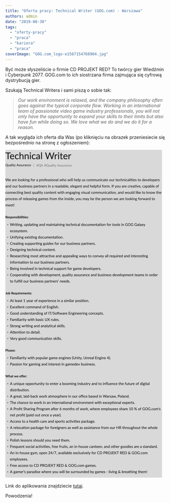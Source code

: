 ```yaml
---
title: "Oferta pracy: Technical Writer (GOG.com) - Warszawa"
authors: admin
date: "2019-08-30"
tags:
  - "oferty-pracy"
  - "praca"
  - "kariera"
  - "praca"
coverImage: "GOG.com_logo-e1567154768904.jpg"
---
```


Być może słyszeliście o firmie CD PROJEKT RED? To twórcy gier Wiedźmin i
Cyberpunk 2077. GOG.com to ich siostrzana firma zajmująca się cyfrową
dystrybucją gier.

Szukają Technical Writera i sami piszą o sobie tak:

> _Our work environment is relaxed, and the company philosophy often goes
> against the typical corporate flow. Working in an international team of
> passionate video game industry professionals, you will not only have the
> opportunity to expand your skills to their limits but also have fun while
> doing so. We love what we do and we do it for a reason._

A tak wygląda ich oferta dla Was (po kliknięciu na obrazek przeniesiecie się
bezpośrednio na stronę z ogłoszeniem):

[![](images/GOG-Technical-Writer2.png)](https://www.gog.com/work/quality-assurance-technical-writer)

Link do aplikowania znajdziecie
[tutaj](https://system.erecruiter.pl/FormTemplates/RecruitmentForm.aspx?WebID=7c0f6e7e3e494dae8e991473521cdca2).

Powodzenia!

